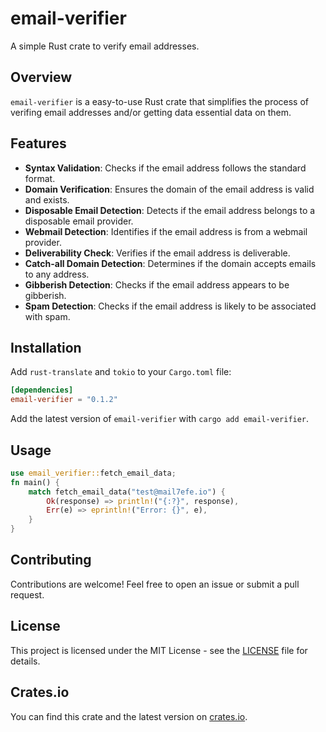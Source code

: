 # email-verifier

A simple Rust crate to verify email addresses.

## Overview

`email-verifier` is a easy-to-use Rust crate that simplifies the process of verifing email addresses and/or getting data essential data on them.

## Features

- **Syntax Validation**: Checks if the email address follows the standard format.
- **Domain Verification**: Ensures the domain of the email address is valid and exists.
- **Disposable Email Detection**: Detects if the email address belongs to a disposable email provider.
- **Webmail Detection**: Identifies if the email address is from a webmail provider.
- **Deliverability Check**: Verifies if the email address is deliverable.
- **Catch-all Domain Detection**: Determines if the domain accepts emails to any address.
- **Gibberish Detection**: Checks if the email address appears to be gibberish.
- **Spam Detection**: Checks if the email address is likely to be associated with spam.

## Installation

Add `rust-translate` and `tokio` to your `Cargo.toml` file:

```toml
[dependencies]
email-verifier = "0.1.2"
```

Add the latest version of `email-verifier` with `cargo add email-verifier`.

## Usage

```rust
use email_verifier::fetch_email_data;
fn main() {
    match fetch_email_data("test@mail7efe.io") {
        Ok(response) => println!("{:?}", response),
        Err(e) => eprintln!("Error: {}", e),
    }
}
```

## Contributing

Contributions are welcome! Feel free to open an issue or submit a pull request.

## License

This project is licensed under the MIT License - see the [LICENSE](LICENSE) file for details.

## Crates.io

You can find this crate and the latest version on [crates.io](https://crates.io/crates/email-verifier).
